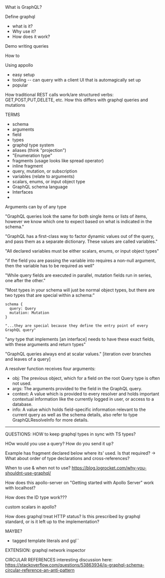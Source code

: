 What is GraphQL?

Define graphql
- what is it?
- Why use it?
- How does it work?

Demo writing queries

How to 




Using appollo
- easy setup
- tooling -- can query with a client UI that is automagically set up 
- popular


How traditional REST calls work/are structured
  verbs: GET,POST,PUT,DELETE, etc.
How this differs with graphql
  queries and mutations

TERMS
- schema
- arguments
- field
- types
- graphql type system
- aliases  (think "projection")
- "Enumeration type"
- fragments (usage looks like spread operator)
- inline fragment
- query, mutation, or subscription
- variables (relate to arguments)
- scalars, enums, or input object type
- GraphQL schema language
- Interfaces
- 


Arguments can by of any type

"GraphQL queries look the same for both single items or lists of items, however we know which one to expect based on what is indicated in the schema."

"GraphQL has a first-class way to factor dynamic values out of the query, and pass them as a separate dictionary. These values are called variables."

"All declared variables must be either scalars, enums, or input object types"

"if the field you are passing the variable into requires a non-null argument, then the variable has to be required as well"

"While query fields are executed in parallel, mutation fields run in series, one after the other."

"Most types in your schema will just be normal object types, but there are two types that are special within a schema:"

    schema {
      query: Query
      mutation: Mutation
    }

    "...they are special because they define the entry point of every GraphQL query"

"any type that implements [an interface] needs to have these exact fields, with these arguments and return types"

"GraphQL queries always end at scalar values." [iteration over branches and leaves of a query]

A resolver function receives four arguments:

- obj: The previous object, which for a field on the root Query type is often not used.
- args: The arguments provided to the field in the GraphQL query.
- context: A value which is provided to every resolver and holds important contextual information like the currently logged in user, or access to a database.
- info: A value which holds field-specific information relevant to the current query as well as the schema details, also refer to type GraphQLResolveInfo for more details.

----------

QUESTIONS:
HOW to keep graphql types in sync with TS types?

HOw would you use a query? How do you send it up?

Example has fragment declared below where its' used. Is that required? 
-> What about order of type declarations and cross-references?

When to use & when not to use?
https://blog.logrocket.com/why-you-shouldnt-use-graphql/

How does this apollo-server on "Getting started with Apollo Server" work with localhost?

How does the ID type work???

custom scalars in apollo?

How does graphql treat HTTP status? Is this prescribed by graphql standard, or is it left up to the implementation?


MAYBE?
- tagged template literals and gql``


EXTENSION:
graphql network inspector

CIRCULAR REFERENCES
interesting discussion here:
https://stackoverflow.com/questions/53863934/is-graphql-schema-circular-reference-an-anti-pattern